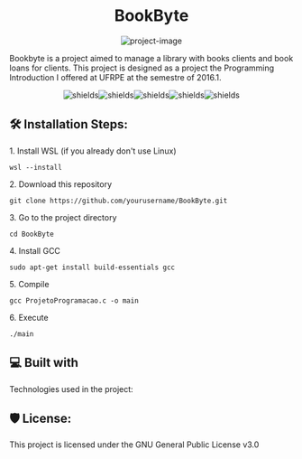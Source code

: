 <h1 align="center" id="title">BookByte</h1>

<p align="center"><img src="https://socialify.git.ci/LucasFranciscoCorreia/BookByte/image?description=1&amp;forks=1&amp;issues=1&amp;language=1&amp;name=1&amp;owner=1&amp;pattern=Circuit+Board&amp;pulls=1&amp;stargazers=1&amp;theme=Auto" alt="project-image"></p>

<p id="description">Bookbyte is a project aimed to manage a library with books clients and book loans for clients. This project is designed as a project the Programming Introduction I offered at UFRPE at the semestre of 2016.1.</p>

<p align="center"><img src="https://img.shields.io/github/downloads/LucasFranciscoCorreia/BookByte/total" alt="shields"><img src="https://img.shields.io/github/issues/LucasFranciscoCorreia/BookByte" alt="shields"><img src="https://img.shields.io/github/issues-pr/LucasFranciscoCorreia/BookByte" alt="shields"><img src="https://img.shields.io/github/license/LucasFranciscoCorreia/BookByte" alt="shields"><img src="https://img.shields.io/github/repo-size/LucasFranciscoCorreia/BookByte" alt="shields"></p>

<h2>🛠️ Installation Steps:</h2>

<p>1. Install WSL (if you already don't use Linux)</p>

```
wsl --install
```

<p>2. Download this repository</p>

```
git clone https://github.com/yourusername/BookByte.git
```

<p>3. Go to the project directory</p>

```
cd BookByte
```

<p>4. Install GCC</p>

```
sudo apt-get install build-essentials gcc
```

<p>5. Compile</p>

```
gcc ProjetoProgramacao.c -o main
```

<p>6. Execute</p>

```
./main
```

  
  
<h2>💻 Built with</h2>

Technologies used in the project:

<h2>🛡️ License:</h2>

This project is licensed under the GNU General Public License v3.0